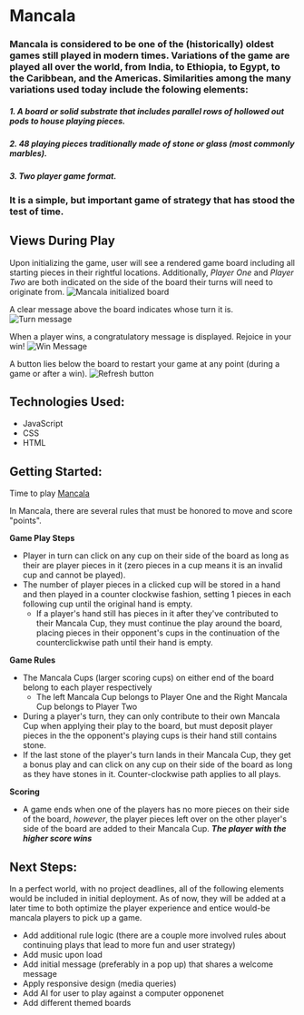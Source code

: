# Mancala
### Mancala is considered to be one of the (historically) oldest games still played in modern times. Variations of the game are played all over the world, from India, to Ethiopia, to Egypt, to the Caribbean, and the Americas. Similarities among the many variations used today include the folowing elements:
##### 1. A board or solid substrate that includes parallel rows of hollowed out pods to house playing pieces.
##### 2. 48 playing pieces traditionally made of stone or glass (most commonly marbles).
##### 3. Two player game format.
### It is a simple, but important game of strategy that has stood the test of time.




## Views During Play
Upon initializing the game, user will see a rendered game board including all starting pieces in their rightful locations. Additionally, *Player One* and *Player Two* are both indicated on the side of the board their turns will need to originate from.
![Mancala initialized board](https://i.imgur.com/qWlOpDo.png)

A clear message above the board indicates whose turn it is.
![Turn message](https://i.imgur.com/fXg7jSd.png)

When a player wins, a congratulatory message is displayed. Rejoice in your win!
![Win Message](https://i.imgur.com/h3Yz3MZ.png)

A button lies below the board to restart your game at any point (during a game or after a win).
![Refresh button](https://i.imgur.com/bSlCGJ7.png)




## Technologies Used:
- JavaScript
- CSS
- HTML




## Getting Started:
Time to play [Mancala](https://slrosky.github.io/mancala-game-project/)

In Mancala, there are several rules that must be honored to move and score "points".

**Game Play Steps**

- Player in turn can click on any cup on their side of the board as long as their are player pieces in it (zero pieces in a cup means it is an invalid cup and cannot be played).
- The number of player pieces in a clicked cup will be stored in a hand and then played in a counter clockwise fashion, setting 1 pieces in each following cup until  the original hand is empty.
    - If a player's hand still has pieces in it after they've contributed to their Mancala Cup, they must continue the play around the board, placing pieces in their opponent's cups in the continuation of the counterclickwise path until their hand is empty.

**Game Rules**

- The Mancala Cups (larger scoring cups) on either end of the board belong to each player respectively
    - The left Mancala Cup belongs to Player One and the Right Mancala Cup belongs to Player Two
- During a player's turn, they can only contribute to their own Mancala Cup when applying their play to the board, but must deposit player pieces in the the opponent's playing cups is their hand still contains stone.
- If the last stone of the player's turn lands in their Mancala Cup, they get a bonus play and can click on any cup on their side of the board as long as they have stones in it. Counter-clockwise path applies to all plays.

**Scoring**

- A game ends when one of the players has no more pieces on their side of the board, *however*, the player pieces left over on the other player's side of the board are added to their Mancala Cup.
__*The player with the higher score wins*__




## Next Steps:
In a perfect world, with no project deadlines, all of the following elements would be included in initial deployment. As of now, they will be added at a later time to both optimize the player experience and entice would-be mancala players to pick up a game.
- Add additional rule logic (there are a couple more involved rules about continuing plays that lead to more fun and user strategy)
- Add music upon load
- Add initial message (preferably in a pop up) that shares a welcome message
- Apply responsive design (media queries)
- Add AI for user to play against a computer opponenet
- Add different themed boards